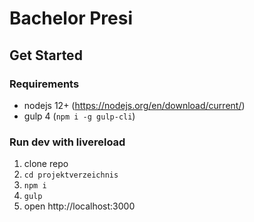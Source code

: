 # Bachelor Presi

## Get Started

### Requirements

- nodejs 12+ (https://nodejs.org/en/download/current/)
- gulp 4 (`npm i -g gulp-cli`)

### Run dev with livereload

1. clone repo
2. `cd projektverzeichnis`
3. `npm i`
4. `gulp`
5. open http://localhost:3000
